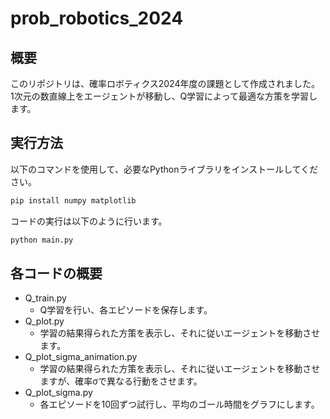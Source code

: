 # prob_robotics_2024

## 概要
このリポジトリは、確率ロボティクス2024年度の課題として作成されました。  
1次元の数直線上をエージェントが移動し、Q学習によって最適な方策を学習します。

## 実行方法
以下のコマンドを使用して、必要なPythonライブラリをインストールしてください。
```bash
pip install numpy matplotlib
```
コードの実行は以下のように行います。
```bash
python main.py
```

## 各コードの概要
* Q_train.py
  * Q学習を行い、各エピソードを保存します。
* Q_plot.py
  * 学習の結果得られた方策を表示し、それに従いエージェントを移動させます。
* Q_plot_sigma_animation.py
  * 学習の結果得られた方策を表示し、それに従いエージェントを移動させますが、確率σで異なる行動をさせます。
* Q_plot_sigma.py
  * 各エピソードを10回ずつ試行し、平均のゴール時間をグラフにします。